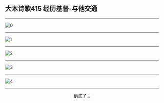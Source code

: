 
## 大本诗歌415 经历基督-与他交通
        
<div id="aplayer0"></div>

---

<img alt="0" data-original="/data/d0415/0">

---

<img alt="1" data-original="/data/d0415/1">

---

<img alt="2" data-original="/data/d0415/2">

---

<img alt="3" data-original="/data/d0415/3">

---

<img alt="4" data-original="/data/d0415/4">

---

<p style="text-align: center">到底了...</p>

<script src="/js/dist-view.js"></script>

<script>
MAIN.id = 'd0415';
        
const ap0 = new APlayer({
    container: document.getElementById('aplayer0'),
    volume: 1,
    loop: 'none',
    preload: 'none',
    audio: [{
        name: '大本诗歌415.mp3',
        artist: '大本诗歌',
        url: 'https://res.wx.qq.com/voice/getvoice?mediaid=MzI0NTk3MDM5M18yMjQ3NDkyNjE3',
        cover: '/favicon'
    }]
});
</script>
